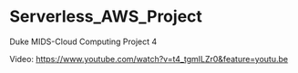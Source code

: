 # Serverless_AWS_Project
Duke MIDS-Cloud Computing Project 4

Video: https://www.youtube.com/watch?v=t4_tgmILZr0&feature=youtu.be

